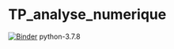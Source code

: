 # TP_analyse_numerique
[![Binder](https://mybinder.org/badge_logo.svg)](https://mybinder.org/v2/gh/Azizahadjhssine/TP_analyse_numerique/main)
python-3.7.8
